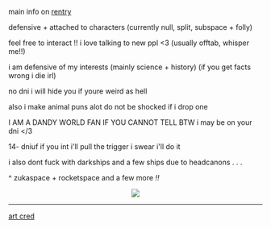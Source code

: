 
main info on [rentry](https://rentry.co/nulltitty)

defensive + attached to characters (currently null, split, subspace + folly)

feel free to interact !! i love talking to new ppl <3 (usually offtab, whisper me!!)

i am defensive of my interests (mainly science + history) (if you get facts wrong i die irl)

no dni i will hide you if youre weird as hell

also i make animal puns alot do not be shocked if i drop one

I AM A DANDY WORLD FAN IF YOU CANNOT TELL BTW i may be on your dni </3

14- dniuf if you int i'll pull the trigger i swear i'll do it

i also dont fuck with darkships and a few ships due to headcanons . . .

^ zukaspace + rocketspace and a few more *!!*



<p align="center">
<img src="https://files.catbox.moe/21bhcx.gif">
</p> 

----------

[art cred](https://x.com/Shast3yy/status/1835499294608052368?t=BaT8RMvLGjIW3XBYrijwCg&s=19)
